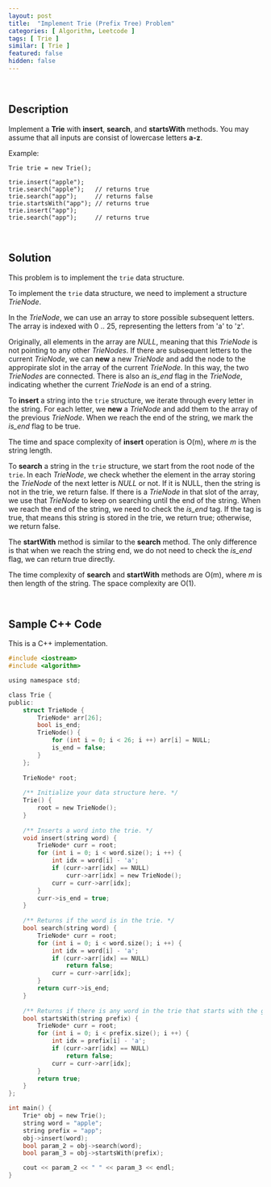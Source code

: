 ```yaml
---
layout: post
title:  "Implement Trie (Prefix Tree) Problem"
categories: [ Algorithm, Leetcode ]
tags: [ Trie ]
similar: [ Trie ]
featured: false
hidden: false
---
```


<br />

## Description

Implement a **Trie** with **insert**, **search**, and **startsWith** methods. You may assume that all inputs are consist of lowercase letters **a-z**.


Example: 
```
Trie trie = new Trie();

trie.insert("apple");
trie.search("apple");   // returns true
trie.search("app");     // returns false
trie.startsWith("app"); // returns true
trie.insert("app");   
trie.search("app");     // returns true
```

<br />

## Solution

This problem is to implement the `trie` data structure. 

To implement the `trie` data structure, we need to implement a structure *TrieNode*. 

In the *TrieNode*, we can use an array to store possible subsequent letters. The array is indexed with 0 .. 25, representing the letters from 'a' to 'z'.

Originally, all elements in the array are *NULL*, meaning that this *TrieNode* is not pointing to any other *TrieNodes*. If there are subsequent letters to the current *TrieNode*, we can **new** a new *TrieNode* and add the node to the appropirate slot in the array of the current *TrieNode*. In this way, the two *TrieNodes* are connected. There is also an *is_end* flag in the *TrieNode*, indicating whether the current *TrieNode* is an end of a string.

To **insert** a string into the `trie` structure, we iterate through every letter in the string. For each letter, we **new** a *TrieNode* and add them to the array of the previous *TrieNode*. When we reach the end of the string, we mark the *is_end* flag to be true.

The time and space complexity of **insert** operation is O(m), where *m* is the string length.

To **search** a string in the `trie` structure, we start from the root node of the `trie`. In each *TrieNode*, we check whether the element in the array storing the *TrieNode* of the next letter is *NULL* or not. If it is NULL, then the string is not in the trie, we return false. If there is a *TrieNode* in that slot of the array, we use that *TrieNode* to keep on searching until the end of the string. When we reach the end of the string, we need to check the *is_end* tag. If the tag is true, that means this string is stored in the trie, we return true; otherwise, we return false.

The **startWith** method is similar to the **search** method. The only difference is that when we reach the string end, we do not need to check the *is_end* flag, we can return true directly.

The time complexity of **search** and **startWith** methods are O(m), where *m* is then length of the string. The space complexity are O(1).


<br />

## Sample C++ Code

This is a C++ implementation.

```c
#include <iostream>
#include <algorithm>

using namespace std;

class Trie {
public:
    struct TrieNode {
        TrieNode* arr[26];
        bool is_end;
        TrieNode() {
            for (int i = 0; i < 26; i ++) arr[i] = NULL;
            is_end = false;
        }
    };
    
    TrieNode* root;
    
    /** Initialize your data structure here. */
    Trie() {
        root = new TrieNode();
    }
    
    /** Inserts a word into the trie. */
    void insert(string word) {
        TrieNode* curr = root;
        for (int i = 0; i < word.size(); i ++) {
            int idx = word[i] - 'a';
            if (curr->arr[idx] == NULL)
                curr->arr[idx] = new TrieNode();
            curr = curr->arr[idx];
        }
        curr->is_end = true;
    }
    
    /** Returns if the word is in the trie. */
    bool search(string word) {
        TrieNode* curr = root;
        for (int i = 0; i < word.size(); i ++) {
            int idx = word[i] - 'a';
            if (curr->arr[idx] == NULL)
                return false;
            curr = curr->arr[idx];
        }
        return curr->is_end;
    }
    
    /** Returns if there is any word in the trie that starts with the given prefix. */
    bool startsWith(string prefix) {
        TrieNode* curr = root;
        for (int i = 0; i < prefix.size(); i ++) {
            int idx = prefix[i] - 'a';
            if (curr->arr[idx] == NULL)
                return false;
            curr = curr->arr[idx];
        }
        return true;
    }
};

int main() {
    Trie* obj = new Trie();
    string word = "apple";
    string prefix = "app";
    obj->insert(word);
    bool param_2 = obj->search(word);
    bool param_3 = obj->startsWith(prefix);

    cout << param_2 << " " << param_3 << endl;
}
```
